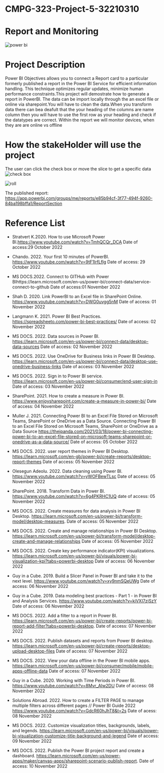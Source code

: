 # CMPG-323-Project-5-32210310

# Report and Monitoring

![power bi](https://user-images.githubusercontent.com/38375869/199084882-af18019c-f9f9-4976-a125-82736e4a5c8f.gif)

# Project Description
Power BI Objectives allows you to connect a Report card to a particular formerly published a report in the Power BI Service for efficient information handling. This technique optimizes regular updates, minimize human performance constraints.This project will demostrate how to generate a report in PowerBI. The data can be import locally through the an excel file or online via sharepoint.You will have to clean the data.When you transform data there can bea deafult that the your heading of the columns are name column then you will have to use the first row as your heading and check if the datatypes are correct. Within the report we will monitor devices, when they are are online vs offline

# How the stakeHolder will use the project

The user can click the check box or move the slice to get a specific data  
![check box](https://user-images.githubusercontent.com/38375869/201085021-9d8ba201-b053-45bd-be5a-02236e811f9f.PNG)

![roll](https://user-images.githubusercontent.com/38375869/201085107-6347856e-4cda-4d8a-b580-1d16378a93fd.PNG)

The published report:
https://app.powerbi.com/groups/me/reports/e85b94cf-3f77-494f-9260-84ba198bffa1/ReportSection

# Reference List

- Stratvert K.2020. How to use Microsoft Power BI.https://www.youtube.com/watch?v=TmhQCQr_DCA Date of access:29 October 2022

- Chando. 2022. Your first 10 minutes of PowerBI. https://www.youtube.com/watch?v=9tF1IrfLflg Date of access: 29 October 2022

- MS DOCS.2022. Connect to GITHub with Power BIhttps://learn.microsoft.com/en-us/power-bi/connect-data/service-connect-to-github Date of access:01 November 2022

- Shah D. 2020. Link PowerBI to an Excel file in SharePoint Online. https://www.youtube.com/watch?v=DWG0uvgg5nM Date of access: 01 November 2022

- Langmann K. 2021. Power BI Best Practices. https://spreadsheeto.com/power-bi-best-practices/ Date of access: 02 November 2022

- MS DOCS. 2022. Data sources in Power BI. https://learn.microsoft.com/en-us/power-bi/connect-data/desktop-data-sources Date of access: 02 November 2022

- MS DOCS. 2022. Use OneDrive for Business links in Power BI Desktop. https://learn.microsoft.com/en-us/power-bi/connect-data/desktop-use-onedrive-business-links Date of access: 03 November 2022

- MS DOCS. 2022. Sign in to Power BI service. https://learn.microsoft.com/en-us/power-bi/consumer/end-user-sign-in Date of access: 03 November 2022

- SharePoint. 2021. How to create a measure in Power BI. https://www.enjoysharepoint.com/create-a-measure-in-power-bi/ Date of access: 04 November 2022

- Muller J. 2021. Connecting Power BI to an Excel File Stored on Microsoft Teams, SharePoint or OneDrive as a Data Source. Connecting Power BI to an Excel File Stored on Microsoft Teams, SharePoint or OneDrive as a Data Source https://thejpanda.com/2021/03/18/power-bi-connecting-power-bi-to-an-excel-file-stored-on-microsoft-teams-sharepoint-or-onedrive-as-a-data-source/  Date of access: 05 October 2022

- MS DOCS. 2022. user report themes in Power BI Desktop. https://learn.microsoft.com/en-gb/power-bi/create-reports/desktop-report-themes Date of access: 05 November 2022

- Olesegun Adeolu. 2022. Data cleaning using Power BI. https://www.youtube.com/watch?v=yWOFBewTLsc Date of access: 05 November 2022

- SharePoint. 2018. Transform Data in Power BI. https://www.youtube.com/watch?v=6g4PKRHC1UQ date of access: 05 November 2022 

- MS DOCS. 2022. Create measures for data analysis in Power BI Desktop. https://learn.microsoft.com/en-us/power-bi/transform-model/desktop-measures. Date of access: 05 November 2022

- MS DOCS. 2022. Create and manage relationships in Power BI Desktop. https://learn.microsoft.com/en-us/power-bi/transform-model/desktop-create-and-manage-relationships Date of access: 05 November 2022

- MS DOCS. 2022. Create key performance indicator(KPI) visualizations. https://learn.microsoft.com/en-us/power-bi/visuals/power-bi-visualization-kpi?tabs=powerbi-desktop Date of access: 06 November 2022

- Guy in a Cube. 2019. Build a Slicer Panel in Power BI and take it to the next level. https://www.youtube.com/watch?v=xy9nmSQeUWg Date of access: 06 November 2022

- Guy in a Cube. 2019. Data modeling best practices - Part 1 - in Power BI and Analysis Services. https://www.youtube.com/watch?v=kiVXI7zjSzY Date of access: 06 November 2022

- MS DOCS. 2022. Add a filter to a report in Power BI. https://learn.microsoft.com/en-us/power-bi/create-reports/power-bi-report-add-filter?tabs=powerbi-desktop. Date of access: 07 November 2022

- MS DOCS. 2022. Publish datasets and reports from Power BI desktop. https://learn.microsoft.com/en-us/power-bi/create-reports/desktop-upload-desktop-files Date of access: 07 November 2022

- MS DOCS. 2022. View your data offline in the Power BI mobile apps. https://learn.microsoft.com/en-us/power-bi/consumer/mobile/mobile-apps-offline-data Date of access: 07 November 2022

- Guy in a Cube. 2020. Working with Time Periods in Power BI. https://www.youtube.com/watch?v=8Mvr_AIw2DU Date of access: 08 November 2022

- Solutions Abroad. 2022. How to create a FILTER PAGE to manage multiple filters across different pages // Power BI Guide 2022 https://www.youtube.com/watch?v=GdcR60hJhT8&t=2s  Date of acess: 08 November 2022

- MS DOCS. 2022. Customize visualization titles, backgrounds, labels, and legends. https://learn.microsoft.com/en-us/power-bi/visuals/power-bi-visualization-customize-title-background-and-legend Date of access: 09 November 2022

- MS DOCS. 2022. Publish the Power BI project report and create a dashboard. https://learn.microsoft.com/en-us/power-apps/maker/canvas-apps/sharepoint-scenario-publish-report. Date of access: 10 November 2022

